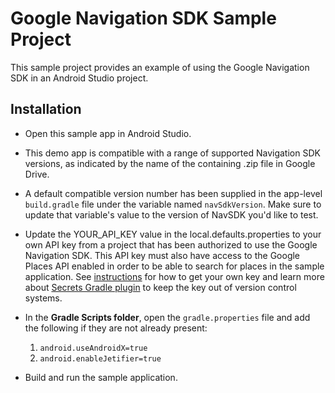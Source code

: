 # Google Navigation SDK Sample Project

This sample project provides an example of using the Google Navigation SDK in an
Android Studio project.

## Installation

-   Open this sample app in Android Studio.

-   This demo app is compatible with a range of supported Navigation SDK
    versions, as indicated by the name of the containing .zip file in Google
    Drive.

-   A default compatible version number has been supplied in the app-level
    `build.gradle` file under the variable named `navSdkVersion`. Make sure to
    update that variable's value to the version of NavSDK you'd like to test.

-   Update the YOUR_API_KEY value in the local.defaults.properties to your own
    API key from a project that has been authorized to use the Google Navigation
    SDK. This API key must also have access to the Google Places API enabled in
    order to be able to search for places in the sample application.
    See [instructions](https://developers.google.com/maps/documentation/android-sdk/start#get-key)
    for how to get your own key and learn more about
    [Secrets Gradle plugin](https://developers.google.com/maps/documentation/android-sdk/secrets-gradle-plugin)
    to keep the key out of version control systems.

-   In the **Gradle Scripts folder**, open the `gradle.properties` file and add
    the following if they are not already present:
    1. `android.useAndroidX=true`
    2. `android.enableJetifier=true`

-   Build and run the sample application.
